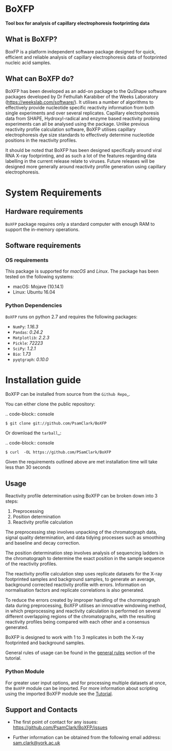# BoXFP
 **Tool box for analysis of capillary electrophoresis footprinting data**

 ## What is BoXFP?

 BoxFP is a platform independent software package designed for quick, efficient and reliable analysis of capillary electrophoresis data of footprinted nucleic acid samples. 

## What can BoXFP do? 

BoXFP has been developed as an add-on package to the QuShape software packages developed by Dr Fethullah Karabiber of the Weeks Laboratory (https://weekslab.com/software/). It utilises a number of algorithms to effectively provide nucleotide specific reactivity information from both single experiments and  over several replicates. Capillary electrophoresis data from SHAPE, Hydroxyl-radical and enzyme based reactivity probing experiments can all be analysed using the package. Unlike previous reactivity profile calculation software, BoXFP utilises capillary electrophoresis dye size standards to effectively determine nucleotide positions in the reactivity profiles. 

It should be noted that BoXFP has been designed specifically around viral RNA X-ray footprinting, and as such a lot of the features regarding data labelling in the current release relate to viruses. Future releases will be designed more generally around reactivity profile generation using capillary electrophoresis. 

# System Requirements

## Hardware requirements
`BoXFP` package requires only a standard computer with enough RAM to support the in-memory operations.

## Software requirements
### OS requirements
This package is supported for *macOS* and *Linux*. The package has been tested on the following systems:
+ macOS: Mojave (10.14.1)
+ Linux: Ubuntu 16.04

### Python Dependencies
`BoXFP` runs on python 2.7 and requires the following packages:

- `NumPy`: *1.16.3* 
- `Pandas`: *0.24.2*
- `Matplotlib`: *2.2.3*
- `Pickle`: *72223*
- `SciPy`: *1.2.1*
- `Bio`: *1.73*
- `pyqtgraph`: *0.10.0*

# Installation guide

BoXFP can be installed from source from the `Github Repo`_.

You can either clone the public repository:

.. code-block:: console

    $ git clone git://github.com/PsamClark/BoXFP

Or download the `tarball`_:

.. code-block:: console

    $ curl  -OL https://github.com/PSamClark/BoXFP

Given the requirements outlined above are met installation time will take less than 30 seconds

## Usage

Reactivity profile determination using BoXFP can be broken down into 3 steps:

1. Preprocessing
2. Position determination
3. Reactivity profile calculation

The preprocessing step involves unpacking of the chromatograph data, signal quality determination, and data tidying processes such as smoothing and  baseline and decay correction. 

The position determination step involves analysis of sequencing ladders in the chromatograph to determine the exact position in the sample sequence of the reactivity profiles. 

The reactivity profile calculation step uses replicate datasets for the X-ray footprinted samples and background samples, to generate an average, background corrected reactivity profile with errors. Information on normalisation factors and replicate correlations is also generated. 

To reduce the errors created by improper handling of the chormatograph data during preprocessing, BoXFP utilises an innovative windowing method, in which preprocessing and reactivity calculation is performed on several different overlapping regions of the chromatographs, with the resulting reactivity profiles being compared with each other and a consensus generated. 

BoXFP is designed to work with 1 to 3 replicates in both the X-ray footprinted and background samples. 

General rules of usage can be found in the [general rules](https://github.com/PsamClark/BoXFP/tree/python3_update/Tutorial/General_rules.md) section of the tutorial.

### Python Module

For greater user input options, and for processing multiple datasets at once, the `BoXFP` module can be imported.
For more information about scripting using the imported BoXFP module see the [Tutorial](https://github.com/PsamClark/BoXFP/tree/python3_update/Tutorial).

## Support and Contacts

 - The first point of contact for any issues: 
 https://github.com/PsamClark/BoXFP/issues
 
 - Further information can be obtained from the following email address:
 sam.clark@york.ac.uk
 
